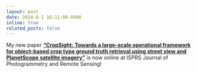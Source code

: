 ```yaml
---
layout: post
date: 2024-8-1 16:11:00-0400
inline: true    
related_posts: false
---
```

My new paper <a href='https://www.sciencedirect.com/science/article/pii/S0924271624002922' target='_blank'><strong>“CropSight: Towards a large-scale operational framework for object-based crop type ground truth retrieval using street view and PlanetScope satellite imagery”</strong></a> is now online at ISPRS Journal of Photogrammetry and Remote Sensing!
